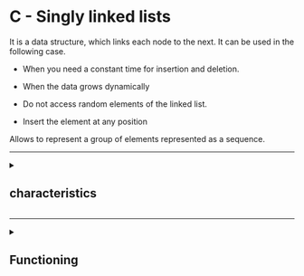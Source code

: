 <div><h1>C - Singly linked lists</h1>

<p>It is a data structure, which links each node to the next. It can be used in the following case.</p>

* When you need a constant time for insertion and deletion.

* When the data grows dynamically

* Do not access random elements of the linked list.

* Insert the element at any position

Allows to represent a group of elements represented as a sequence. 
<div>

---


<details>
<summary><h2>characteristics </h2></summary>

```
		tail
	______________________
 --- 	 ---     ---     ---     ---
|   |---|   |---|   |---|   |---|   |---> end node with a NULL pointer
 ---     ---     ---     ---     ---
  |
  v
main node, called head "the first element of the list".

Each node has a pointer to the next element, to access a specific one we must go through the previous ones.

```

<h3>advantages compared to an array</h3>

* Nodes do not have to be stored all together in memory, what matters is that they are pointing to the next node in memory.

* They can have variable length, we can add or remove them.

* We can add and remove elements at run time. 
<h3>disadvantages</h3>

* They have no notion of index, because what we cannot do is to randomly access a node.

* They need more space in memory because they have to store a pointer. 

</details>

---


<details>
<summary><h2>Functioning</h2></summary>

<h3>Example</h3>

```
STRUCTURE book
	name: string[50]
	author: string[50]
	ibn: [string]
end STRUCTURE

STRUCTURE list
	head: book ----> main node
	tail: pointer to list ----> rest of the list
				   * if we use tail as null, we refer to the last element.
end STRUCTURE
```
<h3>Example</h3>

```
STRUCTURE node
	element: book
	next: pointer to node
end STRUCTURE

STRUCUTRA list
	head: pointer to node ----> pointer to the first node
end STRUCTURE
```
<h4>Index</h4>

1. [ create a new node ](#create a new node)
	
2. [ scroll through a list ](#scroll through a list)
	
3. [ inserts items in the list ](#inserts items in the list)
	
4. [ insert elements at the end ](#insert elements at the end)

<h3 name="create a new node">create a new node</h3>
```
FUNCTION create_node( l: book): node ---> function that returns a new node from a book.
	
	VARIABLE new_node: node ---> takes a new node
	
	new_node = l ---> add the element we want in the new node
	
	new_node.next = NULL ---> we don't know what the next node points to.
	
	RETURN new_node
```
<h3 name="scroll through a list">scroll through a list</h3>

* To go through a list we must access each of the elements of a list starting with the first and ending with the last one. 

* We will traverse until the pointer of the next node is NULL, so we will know that we have reached the last node.

```
FUNCTION traverse_list(l: list)
	VARIABLE pointer : node ---> we need a pointer to store the reference of the position in which we are in the list.

	pointer = l.head ---> initially it is in the head.

	MINETRAS (pointer != NULL) ---> as long as it does not point to an empty list.
		process element(pointer.element)
		pointer = pointer.next
```

<h3 name="inserts items in the list">inserts items in the list</h3>

depends: 

* the list is empty?

* do we want to add to the top (preppend)?

* do we want to append to the end (append)?

if a list is empty, then it has no node and its first element will be NULL.
in this case it is as simple as creating a new node and making the pointer of the first node point to it. 

```
PROC insert_node(l: list, b: book)
	VARIABLE new_node: node
	new_node.element = b
	new_next_node.next = l.first
	l.first = new_node
 ---     ---     ---     ---
|   |---|   |---|   |---|   |
 ---     ---     ---     ---
  |
  v
head pointer


new node
  ^
  |
 ---     ---     ---     ---     ---
|   |   |   |---|   |---|   |---|   |
 ---     ---     ---     ---     ---
          |
	  v
	head pointer

new node
  ^
  |
 ---     ---     ---     ---
|   |---|   |---|   |---|   |---|   |
 ---     ---     ---     ---     ---
          |
          v
       head pointer

new node
  ^
  |        
 ---     ---     ---     ---     ---
|   |---|   |---|   |---|   |---|   |
 ---     ---     ---     ---     ---
  |
  v
head pointer
```

<h3 name="insert elements at the end">insert elements at the end</h3>

* We have to traverse the list until we reach the element that I have no elements, the last node, which has a pointer next to null.

* When it has been reached, we make the last element of the list point to the new node just created.

</details>
